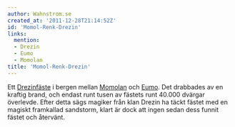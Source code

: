 ```yaml
---
author: Wahnstrom.se
created_at: '2011-12-28T21:14:52Z'
id: 'Momol-Renk-Drezin'
links:
  mention:
  - Drezin
  - Eumo
  - Momolan
title: 'Momol-Renk-Drezin'
---
```


Ett [Drezinfäste] i bergen mellan [Momolan] och [Eumo]. Det drabbades av en kraftig brand, och
endast runt tusen av fästets runt 40.000 dvärgar överlevde. Efter detta sägs magiker från klan
Drezin ha täckt fästet med en magiskt framkallad sandstorm, klart är dock att ingen sedan dess
funnit fästet och återvänt.

  [Drezinfäste]: Drezin
  [Momolan]: Momolan
  [Eumo]: Eumo